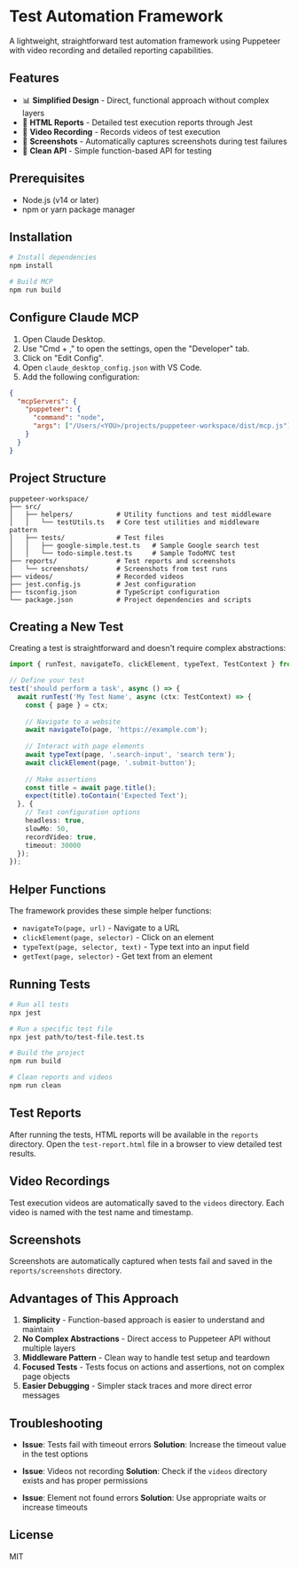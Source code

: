 # Test Automation Framework

A lightweight, straightforward test automation framework using Puppeteer with video recording and detailed reporting capabilities.

## Features

- 📊 **Simplified Design** - Direct, functional approach without complex layers
- 📝 **HTML Reports** - Detailed test execution reports through Jest
- 🎥 **Video Recording** - Records videos of test execution
- 📸 **Screenshots** - Automatically captures screenshots during test failures
- 🏃 **Clean API** - Simple function-based API for testing

## Prerequisites

- Node.js (v14 or later)
- npm or yarn package manager

## Installation

```bash
# Install dependencies
npm install

# Build MCP
npm run build
```

## Configure Claude MCP
1. Open Claude Desktop.
2. Use "Cmd + ," to open the settings, open the "Developer" tab.
3. Click on "Edit Config".
4. Open `claude_desktop_config.json` with VS Code.
5. Add the following configuration:
```json
{
  "mcpServers": {
    "puppeteer": {
      "command": "node",
      "args": ["/Users/<YOU>/projects/puppeteer-workspace/dist/mcp.js"]
    }
  }
}
```

## Project Structure

```
puppeteer-workspace/
├── src/
│   ├── helpers/           # Utility functions and test middleware
│   │   └── testUtils.ts   # Core test utilities and middleware pattern
│   ├── tests/             # Test files
│   │   ├── google-simple.test.ts   # Sample Google search test
│   │   └── todo-simple.test.ts     # Sample TodoMVC test
├── reports/               # Test reports and screenshots
│   └── screenshots/       # Screenshots from test runs
├── videos/                # Recorded videos
├── jest.config.js         # Jest configuration
├── tsconfig.json          # TypeScript configuration
└── package.json           # Project dependencies and scripts
```

## Creating a New Test

Creating a test is straightforward and doesn't require complex abstractions:

```typescript
import { runTest, navigateTo, clickElement, typeText, TestContext } from '../helpers/testUtils';

// Define your test
test('should perform a task', async () => {
  await runTest('My Test Name', async (ctx: TestContext) => {
    const { page } = ctx;
    
    // Navigate to a website
    await navigateTo(page, 'https://example.com');
    
    // Interact with page elements
    await typeText(page, '.search-input', 'search term');
    await clickElement(page, '.submit-button');
    
    // Make assertions
    const title = await page.title();
    expect(title).toContain('Expected Text');
  }, {
    // Test configuration options
    headless: true,
    slowMo: 50,
    recordVideo: true,
    timeout: 30000
  });
});
```

## Helper Functions

The framework provides these simple helper functions:

- `navigateTo(page, url)` - Navigate to a URL
- `clickElement(page, selector)` - Click on an element
- `typeText(page, selector, text)` - Type text into an input field
- `getText(page, selector)` - Get text from an element

## Running Tests

```bash
# Run all tests
npx jest

# Run a specific test file
npx jest path/to/test-file.test.ts

# Build the project
npm run build

# Clean reports and videos
npm run clean
```

## Test Reports

After running the tests, HTML reports will be available in the `reports` directory. Open the `test-report.html` file in a browser to view detailed test results.

## Video Recordings

Test execution videos are automatically saved to the `videos` directory. Each video is named with the test name and timestamp.

## Screenshots

Screenshots are automatically captured when tests fail and saved in the `reports/screenshots` directory.

## Advantages of This Approach

1. **Simplicity** - Function-based approach is easier to understand and maintain
2. **No Complex Abstractions** - Direct access to Puppeteer API without multiple layers
3. **Middleware Pattern** - Clean way to handle test setup and teardown
4. **Focused Tests** - Tests focus on actions and assertions, not on complex page objects
5. **Easier Debugging** - Simpler stack traces and more direct error messages

## Troubleshooting

- **Issue**: Tests fail with timeout errors
  **Solution**: Increase the timeout value in the test options

- **Issue**: Videos not recording
  **Solution**: Check if the `videos` directory exists and has proper permissions

- **Issue**: Element not found errors
  **Solution**: Use appropriate waits or increase timeouts

## License

MIT 